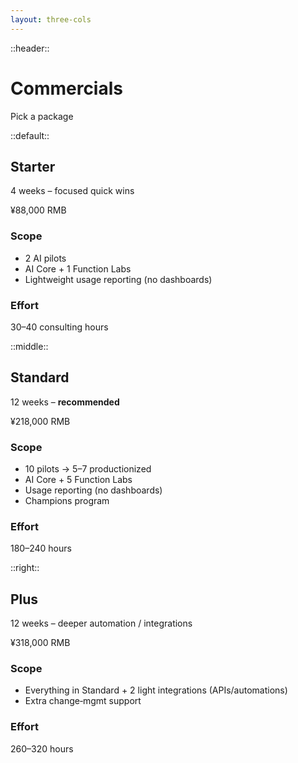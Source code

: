 ```yaml
---
layout: three-cols
---
```


::header::
# Commercials
Pick a package

::default::
## Starter
4 weeks – focused quick wins

¥88,000 RMB

### Scope
- 2 AI pilots
- AI Core + 1 Function Labs
- Lightweight usage reporting (no dashboards)
### Effort
30–40 consulting hours


::middle::
## Standard 
12 weeks – **recommended**

¥218,000 RMB

### Scope
- 10 pilots → 5–7 productionized
- AI Core + 5 Function Labs
- Usage reporting (no dashboards)
- Champions program
### Effort
180–240 hours


::right::
## Plus
12 weeks – deeper automation / integrations

¥318,000 RMB

### Scope
- Everything in Standard + 2 light integrations (APIs/automations)
- Extra change‑mgmt support
### Effort
260–320 hours
